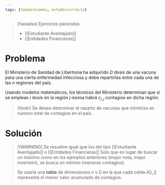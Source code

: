 ```yaml
---
tags: [tema4/examen, estado/correcto]
---
```

> [!seealso] Ejercicios parecidos
> - [[Estudiante Aventajado]]
> - [[Entidades Financieras]]

# Problema

El Ministerio de Sanidad de Libertonia ha adquirido $D$ dosis de una vacuna para una cierta enfermedad infecciosa y debe repartirlas entre cada una de las $n$ regiones del país.

Usando modelos matemáticos, los técnicos del Ministerio determinan que si se emplean $i$ dosis en la región $j$-ésima habrá $c_{i,j}$ contagios en dicha región.

> [!todo] Se desea determinar el reparto de vacunas que minimiza en número total de contagios en el país.

# Solución

> [!WARNING] Se resuelve igual que los del tipo [[Estudiante Aventajado]] o [[Entidades Financieras]]
> Solo que en lugar de buscar un máximo como en los ejemplos anteriores (mejor nota, mejor inversión), se busca un mínimo (menores contagios).
> 
> Se usaría una **tabla** de dimensiones $n$ x $D$ en la que cada celda $A[i,j]$ representa el menor valor acumulado de contagios.
